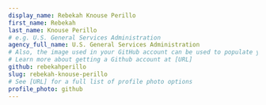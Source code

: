 ```yaml
---
display_name: Rebekah Knouse Perillo
first_name: Rebekah
last_name: Knouse Perillo
# e.g. U.S. General Services Administration
agency_full_name: U.S. General Services Administration
# Also, the image used in your GitHub account can be used to populate your digital.gov profile photo.
# Learn more about getting a Github account at [URL]
github: rebekahperillo
slug: rebekah-knouse-perillo
# See [URL] for a full list of profile photo options
profile_photo: github
---
```

